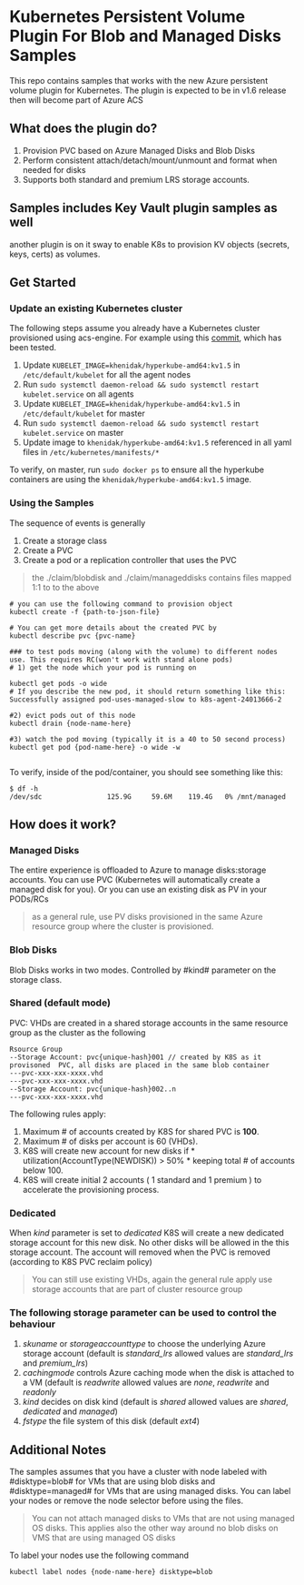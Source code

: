# Kubernetes Persistent Volume Plugin For Blob and Managed Disks Samples

This repo contains samples that works with the new Azure persistent volume plugin for Kubernetes. The plugin is expected to be in v1.6 release then will become part of Azure ACS 


## What does the plugin do? 

1. Provision PVC based on Azure Managed Disks and Blob Disks
2. Perform consistent attach/detach/mount/unmount and format when needed for disks 
3. Supports both standard and premium LRS storage accounts.

## Samples includes Key Vault plugin samples as well 
another plugin is on it sway to enable K8s to provision KV objects (secrets, keys, certs) as volumes. 

## Get Started
### Update an existing Kubernetes cluster
The following steps assume you already have a Kubernetes cluster provisioned using acs-engine. For example using this [commit](https://github.com/Azure/acs-engine/commit/e3409a9a8c47d2abada6036c2837ef2f258b6696), which has been tested.

1. Update `KUBELET_IMAGE=khenidak/hyperkube-amd64:kv1.5` in `/etc/default/kubelet` for all the agent nodes
2. Run `sudo systemctl daemon-reload && sudo systemctl restart kubelet.service` on all agents
3. Update `KUBELET_IMAGE=khenidak/hyperkube-amd64:kv1.5` in `/etc/default/kubelet` for master
4. Run `sudo systemctl daemon-reload && sudo systemctl restart kubelet.service` on master
5. Update image to `khenidak/hyperkube-amd64:kv1.5` referenced in all yaml files in `/etc/kubernetes/manifests/*`

To verify, on master, run `sudo docker ps` to ensure all the hyperkube containers are using the `khenidak/hyperkube-amd64:kv1.5` image.

### Using the Samples
The sequence of events is generally 

1. Create a storage class
2. Create a PVC 
3. Create a pod or a replication controller that uses the PVC


> the ./claim/blobdisk and ./claim/manageddisks contains files mapped 1:1 to to the above

```
# you can use the following command to provision object
kubectl create -f {path-to-json-file}

# You can get more details about the created PVC by
kubectl describe pvc {pvc-name}

### to test pods moving (along with the volume) to different nodes use. This requires RC(won't work with stand alone pods) 
# 1) get the node which your pod is running on

kubectl get pods -o wide 
# If you describe the new pod, it should return something like this: Successfully assigned pod-uses-managed-slow to k8s-agent-24013666-2

#2) evict pods out of this node 
kubectl drain {node-name-here}

#3) watch the pod moving (typically it is a 40 to 50 second process)
kubectl get pod {pod-name-here} -o wide -w
   
```

To verify, inside of the pod/container, you should see something like this:

```
$ df -h
/dev/sdc                125.9G     59.6M    119.4G   0% /mnt/managed
```



## How does it work? 

### Managed Disks
The entire experience is offloaded to Azure to manage disks:storage accounts. You can use PVC (Kubernetes will automatically create a managed disk for you). Or you can use an existing disk as PV in your PODs/RCs

> as a general rule, use PV disks provisioned in the same Azure resource group where the cluster is provisioned.   

### Blob Disks 
Blob Disks works in two modes. Controlled by #kind# parameter on the storage class. 

### Shared (default mode)
PVC: VHDs are created in a shared storage accounts in the same resource group as the cluster as the following 

```
Rsource Group
--Storage Account: pvc{unique-hash}001 // created by K8S as it provisoned  PVC, all disks are placed in the same blob container  
---pvc-xxx-xxx-xxxx.vhd
---pvc-xxx-xxx-xxxx.vhd
--Storage Account: pvc{unique-hash}002..n  
---pvc-xxx-xxx-xxxx.vhd
```

The following rules apply:

1. Maximum # of accounts created by K8S for shared PVC is **100**.
2. Maximum # of disks per account is 60 (VHDs).
3. K8S will create new account for new disks if * utilization(AccountType(NEWDISK)) > 50%  * keeping total # of accounts below 100.
4. K8S will create initial 2 accounts ( 1 standard and 1 premium ) to accelerate the provisioning process.


### Dedicated 
When *kind* parameter is set to *dedicated* K8S will create a new dedicated storage account for this new disk. No other disks will be allowed in the this storage account. The account will removed when the PVC is removed (according to K8S PVC reclaim policy) 


> You can still use existing VHDs, again the general rule apply use storage accounts that are part of cluster resource group

### The following storage parameter can be used to control the behaviour

1. *skuname* or *storageaccounttype* to choose the underlying Azure storage account (default is *standard_lrs* allowed values are  *standard_lrs* and *premium_lrs*)
2. *cachingmode* controls Azure caching mode when the disk is attached to a VM (default is *readwrite* allowed values are *none*, *readwrite* and *readonly*
3. *kind* decides on disk kind (default is *shared* allowed values are *shared*, *dedicated* and *managed*)
4. *fstype* the file system of this disk (default *ext4*)


## Additional Notes
The samples assumes that you have a cluster with node labeled with #disktype=blob# for VMs that are using blob disks and #disktype=managed# for VMs that are using managed disks. You can label your nodes or remove the node selector before using the files. 

> You can not attach managed disks to VMs that are not using managed OS disks. This applies also the other way around no blob disks on VMS that are using managed OS disks

To label your nodes use the following command 
```
kubectl label nodes {node-name-here} disktype=blob
```
